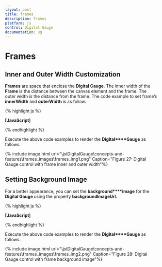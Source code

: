 ```yaml
---
layout: post
title: frames
description: frames
platform: js
control: Digital Gauge
documentation: ug
---
```


# Frames

## Inner and Outer Width Customization

**Frames** are space that enclose the **Digital Gauge**. The inner width of the **Frame** is the distance between the canvas element and the frame. The outer width is the distance from the frame. The code example to set frame’s **innerWidth** and **outerWidth** is as follow.

{% highlight js %}

**[JavaScript]**
<div id="DigitalGauge1"></div>
<script type="text/javascript">
$(function () {
// For Digital Gauge rendering
$("#DigitalGauge1").ejDigitalGauge({
// For setting text
value**:** "WELCOME",
frame: {
// For setting inner width
innerWidth: 6,
// For setting outer width
outerWidth: 10,
},
})
});
</script>


{% endhighlight %}



Execute the above code examples to render the **Digital****Gauge** as follows.



{% include image.html url="\js\DigitalGauge\concepts-and-features\frames_images\frames_img1.png" Caption="Figure 27: Digital Gauge control with frame inner and outer width"%}



## Setting Background Image

For a better appearance, you can set the **background****image** for the **Digital Gauge** using the property **backgroundImageUrl.** 



{% highlight js %}

**[JavaScript]**
<div id="DigitalGauge1"></div>
<script type="text/javascript">
$(function () {
// For Digital Gauge rendering
$("#DigitalGauge1").ejDigitalGauge({
// For setting text
value**:** "RADAR",
frame: {
// For setting backgroung image
backgroundImageUrl: "board3.jpg",
},
items:[{
position:{
x:80,
y:10
}
}]

})
});
</script>


{% endhighlight %}



Execute the above code examples to render the **Digital****Gauge** as follows.





{% include image.html url="\js\DigitalGauge\concepts-and-features\frames_images\frames_img2.png" Caption="Figure 28: Digital Gauge control with frame background image"%}



